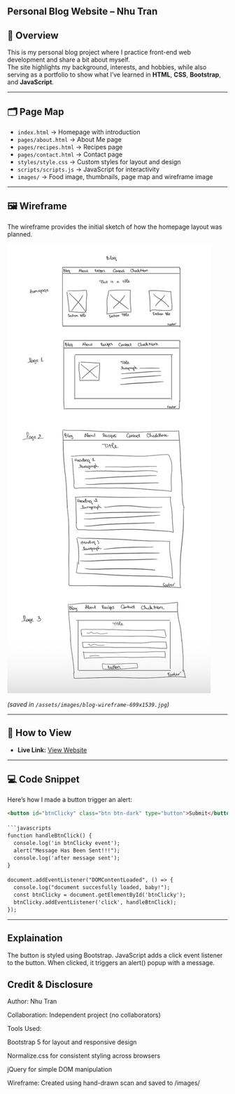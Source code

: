 
## Personal Blog Website – Nhu Tran 

## 📖 Overview
This is my personal blog project where I practice front-end web development and share a bit about myself.  
The site highlights my background, interests, and hobbies, while also serving as a portfolio to show what I’ve learned in **HTML**, **CSS**, **Bootstrap**, and **JavaScript**.  

---

## 🗂️ Page Map
- `index.html` → Homepage with introduction  
- `pages/about.html` → About Me page  
- `pages/recipes.html` → Recipes page  
- `pages/contact.html` → Contact page  
- `styles/style.css` → Custom styles for layout and design  
- `scripts/scripts.js` → JavaScript for interactivity
- `images/` → Food image, thumbnails, page map and wireframe image  

---

## 🖼️ Wireframe
The wireframe provides the initial sketch of how the homepage layout was planned.  

![Homepage Wireframe](./assets/images/blog-wireframe-699x1539.jpg)  

*(saved in `/assets/images/blog-wireframe-699x1539.jpg`)*  

---

## 🚀 How to View
- **Live Link:** [View Website](https://nhu-tran1105.github.io/NhuTran/)  

---

## 💻 Code Snippet
Here’s how I made a button trigger an alert:  

```html
<button id="btnClicky" class="btn btn-dark" type="button">Submit</button>

```javascripts
function handleBtnClick() {
  console.log('in btnClicky event');
  alert("Message Has Been Sent!!!");
  console.log('after message sent');
}

document.addEventListener("DOMContentLoaded", () => {
  console.log("document succesfully loaded, baby!");
  const btnClicky = document.getElementById('btnClicky'); 
  btnClicky.addEventListener('click', handleBtnClick);
});
```

---

## Explaination
The button is styled using Bootstrap.
JavaScript adds a click event listener to the button.
When clicked, it triggers an alert() popup with a message.

## Credit & Disclosure

Author: Nhu Tran

Collaboration: Independent project (no collaborators)

Tools Used:

Bootstrap 5 for layout and responsive design

Normalize.css for consistent styling across browsers

jQuery for simple DOM manipulation

Wireframe: Created using hand-drawn scan and saved to /images/
